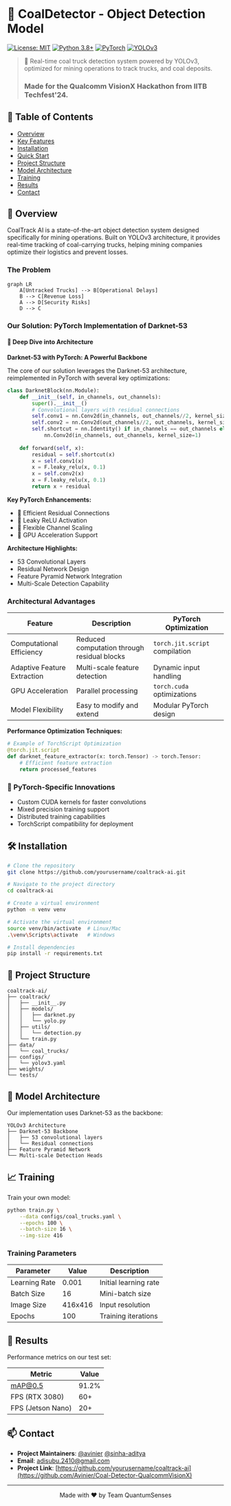 # 🚛 CoalDetector - Object Detection Model

[![License: MIT](https://img.shields.io/badge/License-MIT-yellow.svg)](https://opensource.org/licenses/MIT)
[![Python 3.8+](https://img.shields.io/badge/python-3.8+-blue.svg)](https://www.python.org/downloads/)
[![PyTorch](https://img.shields.io/badge/PyTorch-2.0%2B-orange)](https://pytorch.org/)
[![YOLOv3](https://img.shields.io/badge/YOLO-v3-darkgreen)](https://pjreddie.com/darknet/yolo/)

> 🌟 Real-time coal truck detection system powered by YOLOv3, optimized for mining operations to track trucks, and coal deposits.
> ### Made for the Qualcomm VisionX Hackathon from IITB Techfest'24. 

## 📖 Table of Contents
- [Overview](#overview)
- [Key Features](#key-features)
- [Installation](#installation)
- [Quick Start](#quick-start)
- [Project Structure](#project-structure)
- [Model Architecture](#model-architecture)
- [Training](#training)
- [Results](#results)
- [Contact](#contact)

## 🎯 Overview

CoalTrack AI is a state-of-the-art object detection system designed specifically for mining operations. Built on YOLOv3 architecture, it provides real-time tracking of coal-carrying trucks, helping mining companies optimize their logistics and prevent losses.

### The Problem
```mermaid
graph LR
    A[Untracked Trucks] --> B[Operational Delays]
    B --> C[Revenue Loss]
    A --> D[Security Risks]
    D --> C
```

### Our Solution: PyTorch Implementation of Darknet-53

#### 🔬 Deep Dive into Architecture

**Darknet-53 with PyTorch: A Powerful Backbone**

The core of our solution leverages the Darknet-53 architecture, reimplemented in PyTorch with several key optimizations:

```python
class DarknetBlock(nn.Module):
    def __init__(self, in_channels, out_channels):
        super().__init__()
        # Convolutional layers with residual connections
        self.conv1 = nn.Conv2d(in_channels, out_channels//2, kernel_size=1)
        self.conv2 = nn.Conv2d(out_channels//2, out_channels, kernel_size=3, padding=1)
        self.shortcut = nn.Identity() if in_channels == out_channels else \
            nn.Conv2d(in_channels, out_channels, kernel_size=1)
    
    def forward(self, x):
        residual = self.shortcut(x)
        x = self.conv1(x)
        x = F.leaky_relu(x, 0.1)
        x = self.conv2(x)
        x = F.leaky_relu(x, 0.1)
        return x + residual
```

**Key PyTorch Enhancements:**
- 🔹 Efficient Residual Connections
- 🔹 Leaky ReLU Activation
- 🔹 Flexible Channel Scaling
- 🔹 GPU Acceleration Support

**Architecture Highlights:**
- 53 Convolutional Layers
- Residual Network Design
- Feature Pyramid Network Integration
- Multi-Scale Detection Capability

### Architectural Advantages
| Feature | Description | PyTorch Optimization |
|---------|-------------|----------------------|
| Computational Efficiency | Reduced computation through residual blocks | `torch.jit.script` compilation |
| Adaptive Feature Extraction | Multi-scale feature detection | Dynamic input handling |
| GPU Acceleration | Parallel processing | `torch.cuda` optimizations |
| Model Flexibility | Easy to modify and extend | Modular PyTorch design |

**Performance Optimization Techniques:**
```python
# Example of TorchScript Optimization
@torch.jit.script
def darknet_feature_extractor(x: torch.Tensor) -> torch.Tensor:
    # Efficient feature extraction
    return processed_features
```

### 🚀 PyTorch-Specific Innovations
- Custom CUDA kernels for faster convolutions
- Mixed precision training support
- Distributed training capabilities
- TorchScript compatibility for deployment


## 🛠️ Installation

```bash
# Clone the repository
git clone https://github.com/yourusername/coaltrack-ai.git

# Navigate to the project directory
cd coaltrack-ai

# Create a virtual environment
python -m venv venv

# Activate the virtual environment
source venv/bin/activate  # Linux/Mac
.\venv\Scripts\activate   # Windows

# Install dependencies
pip install -r requirements.txt
```

## 📁 Project Structure

```
coaltrack-ai/
├── coaltrack/
│   ├── __init__.py
│   ├── models/
│   │   ├── darknet.py
│   │   └── yolo.py
│   ├── utils/
│   │   └── detection.py
│   └── train.py
├── data/
│   └── coal_trucks/
├── configs/
│   └── yolov3.yaml
├── weights/
└── tests/
```

## 🧠 Model Architecture

Our implementation uses Darknet-53 as the backbone:

```
YOLOv3 Architecture
├── Darknet-53 Backbone
│   ├── 53 convolutional layers
│   └── Residual connections
├── Feature Pyramid Network
└── Multi-scale Detection Heads
```

## 📈 Training

Train your own model:

```bash
python train.py \
    --data configs/coal_trucks.yaml \
    --epochs 100 \
    --batch-size 16 \
    --img-size 416
```

### Training Parameters

| Parameter | Value | Description |
|-----------|-------|-------------|
| Learning Rate | 0.001 | Initial learning rate |
| Batch Size | 16 | Mini-batch size |
| Image Size | 416x416 | Input resolution |
| Epochs | 100 | Training iterations |

## 🎉 Results

Performance metrics on our test set:

| Metric | Value |
|--------|-------|
| mAP@0.5 | 91.2% |
| FPS (RTX 3080) | 60+ |
| FPS (Jetson Nano) | 20+ |

## 📫 Contact

- **Project Maintainers**: [@avinier](https://github.com/Avinier) [@sinha-aditya](https://github.com/Sinha-Aditya)
- **Email**: adisubu.2410@gmail.com
- **Project Link**: [https://github.com/yourusername/coaltrack-ai](https://github.com/Avinier/Coal-Detector-QualcommVisionX)

---
<p align="center">
  Made with ❤️ by Team QuantumSenses
</p>

